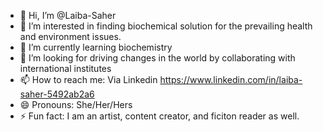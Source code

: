 - 👋 Hi, I’m @Laiba-Saher
- 👀 I’m interested in finding biochemical solution for the prevailing health and environment issues.
- 🌱 I’m currently learning biochemistry
- 💞️ I’m looking for driving changes in the world by collaborating with international institutes
- 📫 How to reach me: Via Linkedin https://www.linkedin.com/in/laiba-saher-5492ab2a6 
- 😄 Pronouns: She/Her/Hers
- ⚡ Fun fact: I am an artist, content creator, and ficiton reader as well. 

<!---
Laiba-Saher/Laiba-Saher is a ✨ special ✨ repository because its `README.md` (this file) appears on your GitHub profile.
You can click the Preview link to take a look at your changes.
--->
